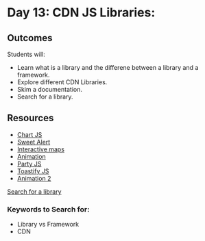 # Day 13: CDN JS Libraries:

## Outcomes

Students will:
- Learn what is a library and the differene between a library and a framework.
- Explore different CDN Libraries.
- Skim a documentation.
- Search for a library.

## Resources
* [Chart JS](https://www.chartjs.org/docs/latest/)
* [Sweet Alert](https://sweetalert2.github.io/#download)
* [Interactive maps](https://leafletjs.com/)
* [Animation](https://greensock.com/)
* [Party JS](https://party.js.org/docs/)
* [Toastify JS](https://apvarun.github.io/toastify-js/)
* [Animation 2](https://animate.style/)

[Search for a library](https://cdnjs.com/libraries)

### Keywords to Search for: 
* Library vs Framework
* CDN